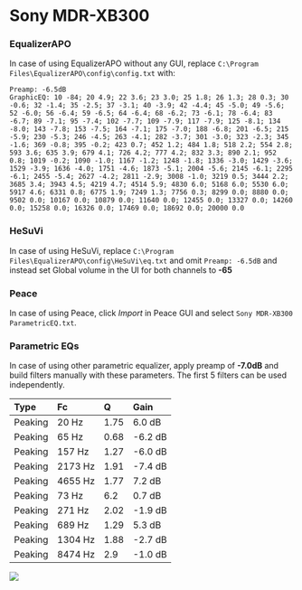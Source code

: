 # Sony MDR-XB300

### EqualizerAPO
In case of using EqualizerAPO without any GUI, replace `C:\Program Files\EqualizerAPO\config\config.txt`
with:
```
Preamp: -6.5dB
GraphicEQ: 10 -84; 20 4.9; 22 3.6; 23 3.0; 25 1.8; 26 1.3; 28 0.3; 30 -0.6; 32 -1.4; 35 -2.5; 37 -3.1; 40 -3.9; 42 -4.4; 45 -5.0; 49 -5.6; 52 -6.0; 56 -6.4; 59 -6.5; 64 -6.4; 68 -6.2; 73 -6.1; 78 -6.4; 83 -6.7; 89 -7.1; 95 -7.4; 102 -7.7; 109 -7.9; 117 -7.9; 125 -8.1; 134 -8.0; 143 -7.8; 153 -7.5; 164 -7.1; 175 -7.0; 188 -6.8; 201 -6.5; 215 -5.9; 230 -5.3; 246 -4.5; 263 -4.1; 282 -3.7; 301 -3.0; 323 -2.3; 345 -1.6; 369 -0.8; 395 -0.2; 423 0.7; 452 1.2; 484 1.8; 518 2.2; 554 2.8; 593 3.6; 635 3.9; 679 4.1; 726 4.2; 777 4.2; 832 3.3; 890 2.1; 952 0.8; 1019 -0.2; 1090 -1.0; 1167 -1.2; 1248 -1.8; 1336 -3.0; 1429 -3.6; 1529 -3.9; 1636 -4.0; 1751 -4.6; 1873 -5.1; 2004 -5.6; 2145 -6.1; 2295 -6.1; 2455 -5.4; 2627 -4.2; 2811 -2.9; 3008 -1.0; 3219 0.5; 3444 2.2; 3685 3.4; 3943 4.5; 4219 4.7; 4514 5.9; 4830 6.0; 5168 6.0; 5530 6.0; 5917 4.6; 6331 0.8; 6775 1.9; 7249 1.3; 7756 0.3; 8299 0.0; 8880 0.0; 9502 0.0; 10167 0.0; 10879 0.0; 11640 0.0; 12455 0.0; 13327 0.0; 14260 0.0; 15258 0.0; 16326 0.0; 17469 0.0; 18692 0.0; 20000 0.0
```

### HeSuVi
In case of using HeSuVi, replace `C:\Program Files\EqualizerAPO\config\HeSuVi\eq.txt` and omit `Preamp:
-6.5dB` and instead set Global volume in the UI for both channels to **-65**

### Peace
In case of using Peace, click *Import* in Peace GUI and select `Sony MDR-XB300 ParametricEQ.txt`.

### Parametric EQs
In case of using other parametric equalizer, apply preamp of **-7.0dB** and build filters manually with
these parameters. The first 5 filters can be used independently.

| Type    | Fc      |    Q | Gain    |
|:--------|:--------|:-----|:--------|
| Peaking | 20 Hz   | 1.75 | 6.0 dB  |
| Peaking | 65 Hz   | 0.68 | -6.2 dB |
| Peaking | 157 Hz  | 1.27 | -6.0 dB |
| Peaking | 2173 Hz | 1.91 | -7.4 dB |
| Peaking | 4655 Hz | 1.77 | 7.2 dB  |
| Peaking | 73 Hz   | 6.2  | 0.7 dB  |
| Peaking | 271 Hz  | 2.02 | -1.9 dB |
| Peaking | 689 Hz  | 1.29 | 5.3 dB  |
| Peaking | 1304 Hz | 1.88 | -2.7 dB |
| Peaking | 8474 Hz | 2.9  | -1.0 dB |

![](https://raw.githubusercontent.com/jaakkopasanen/AutoEq/master/results/innerfidelity/sbaf-serious/Sony%20MDR-XB300/Sony%20MDR-XB300.png)